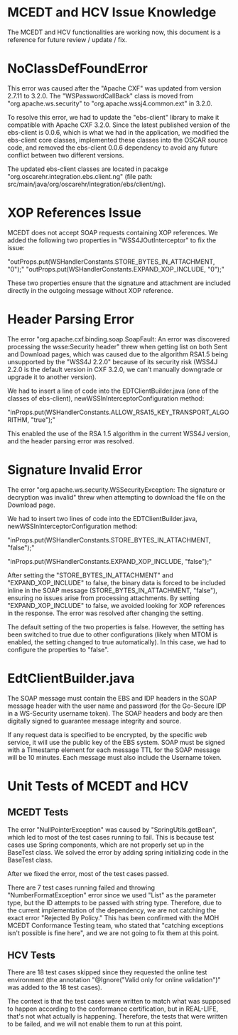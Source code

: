 # MCEDT and HCV Issue Knowledge

The MCEDT and HCV functionalities are working now, this document is a reference for future review / update / fix.

# NoClassDefFoundError

This error was caused after the "Apache CXF" was updated from version 2.7.11 to 3.2.0. The "WSPasswordCallBack" class is moved from "org.apache.ws.security" to "org.apache.wssj4.common.ext" in 3.2.0.

To resolve this error, we had to update the "ebs-client" library to make it compatible with Apache CXF 3.2.0. Since the latest published version of the ebs-client is 0.0.6, which is what we had in the application, we modified the ebs-client core classes, implemented these classes into the OSCAR source code, and removed the ebs-client 0.0.6 dependency to avoid any future conflict between two different versions.

The updated ebs-client classes are located in pacakge "org.oscarehr.integration.ebs.client.ng" (file path: src/main/java/org/oscarehr/integration/ebs/client/ng).

# XOP References Issue

MCEDT does not accept SOAP requests containing XOP references. We added the following two properties in "WSS4JOutInterceptor" to fix the issue:

"outProps.put(WSHandlerConstants.STORE_BYTES_IN_ATTACHMENT, "0");"
"outProps.put(WSHandlerConstants.EXPAND_XOP_INCLUDE, "0");"

These two properties ensure that the signature and attachment are included directly in the outgoing message without XOP reference.

# Header Parsing Error

The error "org.apache.cxf.binding.soap.SoapFault: An error was discovered processing the wsse:Security header" threw when getting list on both Sent and Download pages, which was caused due to the algorithm RSA1.5 being unsupported by the "WSS4J 2.2.0" because of its security risk (WSS4J 2.2.0 is the default version in CXF 3.2.0, we can't manually downgrade or upgrade it to another version).

We had to insert a line of code into the EDTClientBuilder.java (one of the classes of ebs-client), newWSSInInterceptorConfiguration method:

"inProps.put(WSHandlerConstants.ALLOW_RSA15_KEY_TRANSPORT_ALGORITHM, "true");"

This enabled the use of the RSA 1.5 algorithm in the current WSS4J version, and the header parsing error was resolved. 

# Signature Invalid Error

The error "org.apache.ws.security.WSSecurityException: The signature or decryption was invalid" threw when attempting to download the file on the Download page.

We had to insert two lines of code into the EDTClientBuilder.java, newWSSInInterceptorConfiguration method:

"inProps.put(WSHandlerConstants.STORE_BYTES_IN_ATTACHMENT, "false");"

"inProps.put(WSHandlerConstants.EXPAND_XOP_INCLUDE, "false");"

After setting the "STORE_BYTES_IN_ATTACHMENT" and "EXPAND_XOP_INCLUDE" to false, the binary data is forced to be included inline in the SOAP message (STORE_BYTES_IN_ATTACHMENT, "false"), ensuring no issues arise from processing attachments. By setting "EXPAND_XOP_INCLUDE" to false, we avoided looking for XOP references in the response. The error was resolved after changing the setting.

The default setting of the two properties is false. However, the setting has been switched to true due to other configurations (likely when MTOM is enabled, the setting changed to true automatically). In this case, we had to configure the properties to "false".

# EdtClientBuilder.java

The SOAP message must contain the EBS and IDP headers in the SOAP message header with the user name and password (for the Go-Secure IDP in a WS-Security username token). The SOAP headers and body are then digitally signed to guarantee message integrity and source.

If any request data is specified to be encrypted, by the specific web service, it will use the public key of the EBS system. SOAP must be signed with a Timestamp element for each message TTL for the SOAP message will be 10 minutes. Each message must also include the Username token.

# Unit Tests of MCEDT and HCV

## MCEDT Tests

The error "NullPointerException" was caused by "SpringUtils.getBean", which led to most of the test cases running to fail. This is because test cases use Spring components, which are not properly set up in the BaseTest class. We solved the error by adding spring initializing code in the BaseTest class. 

After we fixed the error, most of the test cases passed.

There are 7 test cases running failed and throwing "NumberFormatException" error since we used "List<BigInteger>" as the parameter type, but the ID attempts to be passed with string type. Therefore, due to the current implementation of the dependency, we are not catching the exact error "Rejected By Policy." This has been confirmed with the MOH MCEDT Conformance Testing team, who stated that "catching exceptions isn't possible is fine here", and we are not going to fix them at this point.

## HCV Tests

There are 18 test cases skipped since they requested the online test environment (the annotation "@Ignore("Valid only for online validation")" was added to the 18 test cases).

The context is that the test cases were written to match what was supposed to happen according to the conformance certification, but in REAL-LIFE, that's not what actually is happening. Therefore, the tests that were written to be failed, and we will not enable them to run at this point. 

